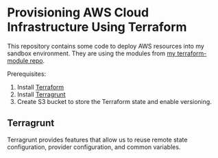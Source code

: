 # Provisioning AWS Cloud Infrastructure Using Terraform

This repository contains some code to deploy AWS resources into my sandbox environment. They are using the modules from [my terraform-module repo](https://github.com/Lsuwito/terraform-module).

Prerequisites:
1. Install [Terraform](https://learn.hashicorp.com/tutorials/terraform/install-cli#install-terraform) 
2. Install [Terragrunt](https://terragrunt.gruntwork.io/docs/getting-started/install)
3. Create S3 bucket to store the Terraform state and enable versioning.


## Terragrunt
Terragrunt provides features that allow us to reuse remote state configuration, provider configuration, and common variables.


